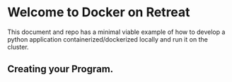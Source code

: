 # Welcome to Docker on Retreat

This document and repo has a minimal viable example of how to develop a python application containerized/dockerized locally and run it on the cluster.

## Creating your Program.
